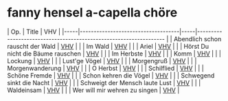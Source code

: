 # fanny hensel a-capella chöre

| Op. | Title                              | VHV |
|-----|------------------------------------|-----|------------------------------------------------------------------
|     | Abendlich schon rauscht der Wald   | [VHV](https://verovio.humdrum.org/?file=https://raw.githubusercontent.com/ImkeRedecker/hensel-chorales/refs/heads/master/kern/hensel-abendlich-schon.krn) |
|     | Im Wald                            | [VHV](https://verovio.humdrum.org/?file=https://raw.githubusercontent.com/ImkeRedecker/hensel-chorales/refs/heads/master/kern/hensel-im-wald.krn) |
|     | Ariel                              | [VHV](https://verovio.humdrum.org/?file=https://raw.githubusercontent.com/ImkeRedecker/hensel-chorales/refs/heads/master/kern/hensel-ariel.krn) |
|     | Hörst Du nicht die Bäume rauschen  | [VHV](https://verovio.humdrum.org/?file=https://raw.githubusercontent.com/ImkeRedecker/hensel-chorales/refs/heads/master/kern/hensel-hoerst-du.krn) |
|     | Im Herbste                         | [VHV](https://verovio.humdrum.org/?file=https://raw.githubusercontent.com/ImkeRedecker/hensel-chorales/refs/heads/master/kern/hensel-im-herbste.krn) |
|     | Komm                               | [VHV](https://verovio.humdrum.org/?file=https://raw.githubusercontent.com/ImkeRedecker/hensel-chorales/refs/heads/master/kern/hensel-komm.krn) |
|     | Lockung                            | [VHV](https://verovio.humdrum.org/?file=https://raw.githubusercontent.com/ImkeRedecker/hensel-chorales/refs/heads/master/kern/hensel-lockung.krn) |
|     | Lust'ge Vögel                      | [VHV](https://verovio.humdrum.org/?file=https://raw.githubusercontent.com/ImkeRedecker/hensel-chorales/refs/heads/master/kern/hensel-lustge-voegel.krn) |
|     | Morgengruß                         | [VHV](https://verovio.humdrum.org/?file=https://raw.githubusercontent.com/ImkeRedecker/hensel-chorales/refs/heads/master/kern/hensel-morgengruss.krn) |
|     | Morgenwanderung                    | [VHV](https://verovio.humdrum.org/?file=https://raw.githubusercontent.com/ImkeRedecker/hensel-chorales/refs/heads/master/kern/hensel-morgenwanderung.krn) |
|     | O Herbst                           | [VHV](https://verovio.humdrum.org/?file=https://raw.githubusercontent.com/ImkeRedecker/hensel-chorales/refs/heads/master/kern/hensel-o-herbst.krn) |
|     | Schilflied                         | [VHV](https://verovio.humdrum.org/?file=https://raw.githubusercontent.com/ImkeRedecker/hensel-chorales/refs/heads/master/kern/hensel-schilflied.krn) |
|     | Schöne Fremde                      | [VHV](https://verovio.humdrum.org/?file=https://raw.githubusercontent.com/ImkeRedecker/hensel-chorales/refs/heads/master/kern/hensel-schoene-fremde.krn) |
|     | Schon kehren die Vögel             | [VHV](https://verovio.humdrum.org/?file=https://raw.githubusercontent.com/ImkeRedecker/hensel-chorales/refs/heads/master/kern/hensel-schon-kehren.krn) |
|     | Schwegend sinkt die Nacht          | [VHV](https://verovio.humdrum.org/?file=https://raw.githubusercontent.com/ImkeRedecker/hensel-chorales/refs/heads/master/kern/hensel-schweigend-sinkt-die-nacht.krn) |
|     | Schweigt der Mensch laute Lust     | [VHV](https://verovio.humdrum.org/?file=https://raw.githubusercontent.com/ImkeRedecker/hensel-chorales/refs/heads/master/kern/hensel-schweigt.krn) |
|     | Waldeinsam                         | [VHV](https://verovio.humdrum.org/?file=https://raw.githubusercontent.com/ImkeRedecker/hensel-chorales/refs/heads/master/kern/hensel-waldeinsam.krn) |
|     | Wer will mir wehren zu singen      | [VHV](https://verovio.humdrum.org/?file=https://raw.githubusercontent.com/ImkeRedecker/hensel-chorales/refs/heads/master/kern/hensel-wer-will.krn) |